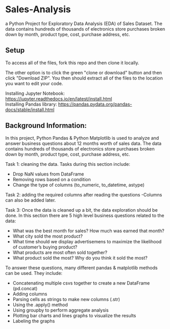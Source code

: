 # Sales-Analysis
a Python Project for Exploratory Data Analysis (EDA) of Sales Dataset. The data contains hundreds of thousands of electronics store purchases broken down by month, product type, cost, purchase address, etc.

## Setup

To access all of the files, fork this repo and then clone it locally. 

The other option is to click the green "clone or download" button and then click "Download ZIP". You then should extract all of the files to the location you want to edit your code.

Installing Jupyter Notebook: https://jupyter.readthedocs.io/en/latest/install.html <br/>
Installing Pandas library: https://pandas.pydata.org/pandas-docs/stable/install.html 

## Background Information:

In this project, Python Pandas & Python Matplotlib is used to analyze and answer business questions about 12 months worth of sales data. The data contains hundreds of thousands of electronics store purchases broken down by month, product type, cost, purchase address, etc. 

Task 1: cleaning the data. Tasks during this section include:
- Drop NaN values from DataFrame
- Removing rows based on a condition
- Change the type of columns (to_numeric, to_datetime, astype)

Task 2: adding the required columns after reading the questions 
-Columns can also be added later.

Task 3:
Once the data is cleaned up a bit, the data exploration should be done. In this section there are 5 high level business questions related to the data:
- What was the best month for sales? How much was earned that month?
- What city sold the most product?
- What time should we display advertisemens to maximize the likelihood of customer’s buying product?
- What products are most often sold together?
- What product sold the most? Why do you think it sold the most?

To answer these questions, many different pandas & matplotlib methods can be used. They include:
- Concatenating multiple csvs together to create a new DataFrame (pd.concat)
- Adding columns
- Parsing cells as strings to make new columns (.str)
- Using the .apply() method
- Using groupby to perform aggregate analysis
- Plotting bar charts and lines graphs to visualize the results
- Labeling the graphs
